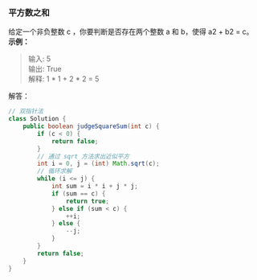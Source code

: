 ### 平方数之和  
给定一个非负整数 c ，你要判断是否存在两个整数 a 和 b，使得 a2 + b2 = c。  
**示例：**  
>输入: 5  
 输出: True  
 解释: 1 * 1 + 2 * 2 = 5  

解答：  
```java
// 双指针法
class Solution {
    public boolean judgeSquareSum(int c) {
        if (c < 0) {
            return false;
        }
        // 通过 sqrt 方法求出近似平方
        int i = 0, j = (int) Math.sqrt(c);
        // 循环求解
        while (i <= j) {
            int sum = i * i + j * j;
            if (sum == c) {
                return true;
            } else if (sum < c) {
                ++i;
            } else {
                --j;
            }
        }
        return false;
    }
}
```